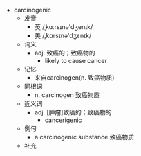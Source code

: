 - carcinogenic
  - 发音
    - 英 /ˌkɑːrsɪnə'dʒenɪk/
    - 美 /,kɑrsɪnə'dʒɛnɪk/
  - 词义
    - adj. 致癌的；致癌物的
      - likely to cause  cancer 
  - 记忆
    - 来自carcinogen(n. 致癌物质)
  - 同根词
    - n. carcinogen 致癌物质
  - 近义词
    - adj. [肿瘤]致癌的；致癌物的
      - cancerigenic
  - 例句
    - a carcinogenic substance 致癌物质
  - 补充